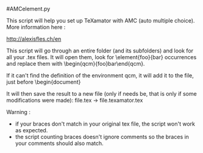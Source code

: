 #AMCelement.py

This script will help you set up TeXamator with AMC (auto multiple choice).
More information here :

http://alexisfles.ch/en

This script will go through an entire folder (and its subfolders) and look for all your
.tex files. It will open them, look for \element{foo}{bar} occurrences
and replace them with \begin{qcm}{foo}bar\end{qcm}.
    
If it can't find the definition of the environment qcm,
it will add it to the file, just before \begin{document}
    
It will then save the result to a new file (only if needs be, that is
only if some modifications were made):
file.tex -> file.texamator.tex
    
Warning : 
- if your braces don't match in your original tex file, the script
won't work as expected.
- the script counting braces doesn't ignore comments so the braces
in your comments should also match.